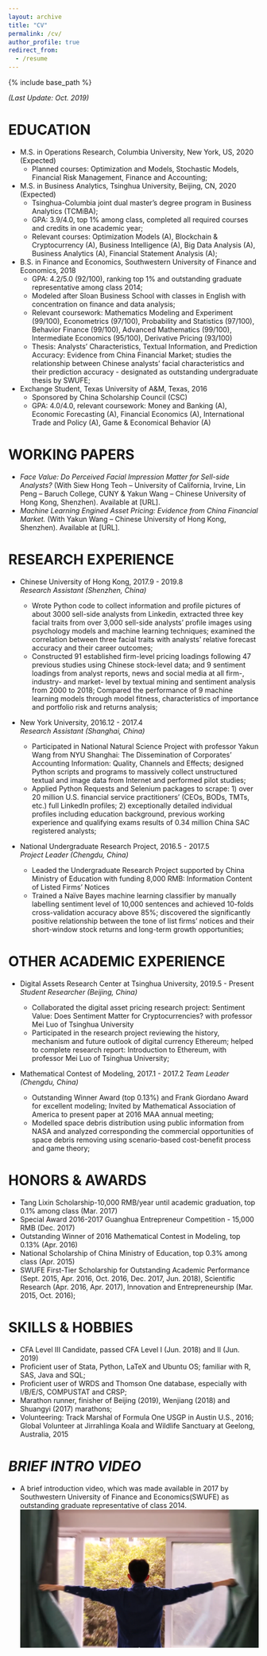 ```yaml
---
layout: archive
title: "CV"
permalink: /cv/
author_profile: true
redirect_from:
  - /resume
---
```


{% include base_path %}

*(Last Update: Oct. 2019)* 

EDUCATION
======
* M.S. in Operations Research, Columbia University, New York, US, 2020 (Expected)
  * Planned courses: Optimization and Models, Stochastic Models, Financial Risk Management, Finance and Accounting; 
* M.S. in Business Analytics, Tsinghua University, Beijing, CN, 2020 (Expected)
  * Tsinghua-Columbia joint dual master’s degree program in Business Analytics (TCMiBA); 
  * GPA: 3.9/4.0, top 1% among class, completed all required courses and credits in one academic year; 
  * Relevant courses: Optimization Models (A), Blockchain & Cryptocurrency (A), Business Intelligence (A), Big Data Analysis (A), Business Analytics (A), Financial Statement Analysis (A);
* B.S. in Finance and Economics, Southwestern University of Finance and Economics, 2018
  * GPA: 4.2/5.0 (92/100), ranking top 1% and outstanding graduate representative among class 2014;
  * Modeled after Sloan Business School with classes in English with concentration on finance and data analysis; 
  * Relevant coursework: Mathematics Modeling and Experiment (99/100), Econometrics (97/100), Probability and Statistics (97/100), Behavior Finance (99/100), Advanced Mathematics (99/100), Intermediate Economics (95/100), Derivative Pricing (93/100)
  * Thesis: Analysts’ Characteristics, Textual Information, and Prediction Accuracy: Evidence from China Financial Market; studies the relationship between Chinese analysts’ facial characteristics and their prediction accuracy - designated as outstanding undergraduate thesis by SWUFE; 
* Exchange Student, Texas University of A&M, Texas, 2016
  * Sponsored by China Scholarship Council (CSC)
  * GPA: 4.0/4.0, relevant coursework: Money and Banking (A), Economic Forecasting (A), Financial Economics (A), International Trade and Policy (A), Game & Economical Behavior (A)


WORKING PAPERS
======
* *Face Value: Do Perceived Facial Impression Matter for Sell-side Analysts?* (With Siew Hong Teoh – University of California, Irvine, Lin Peng – Baruch College, CUNY & Yakun Wang – Chinese University of Hong Kong, Shenzhen). Available at [URL].
* *Machine Learning Engined Asset Pricing: Evidence from China Financial Market.* (With Yakun Wang – Chinese University of Hong Kong, Shenzhen). Available at [URL].


RESEARCH EXPERIENCE
======
* Chinese University of Hong Kong, 2017.9 - 2019.8   
  *Research Assistant (Shenzhen, China)*  
  * Wrote Python code to collect information and profile pictures of about 3000 sell-side analysts from Linkedin, extracted three key facial traits from over 3,000 sell-side analysts’ profile images using psychology models and machine learning techniques; examined the correlation between three facial traits with analysts’ relative forecast accuracy and their career outcomes;
  * Constructed 91 established firm-level pricing loadings following 47 previous studies using Chinese stock-level data; and 9 sentiment loadings from analyst reports, news and social media at all firm-, industry- and market- level by textual mining and sentiment analysis from 2000 to 2018; Compared the performance of 9 machine learning models through model fitness, characteristics of importance and portfolio risk and returns analysis; 

* New York University, 2016.12 - 2017.4  
  *Research Assistant (Shanghai, China)* 
  * Participated in National Natural Science Project with professor Yakun Wang from NYU Shanghai: The Dissemination of Corporates’ Accounting Information: Quality, Channels and Effects; designed Python scripts and programs to massively collect unstructured textual and image data from Internet and performed pilot studies;
  * Applied Python Requests and Selenium packages to scrape: 1) over 20 million U.S. financial service practitioners’ (CEOs, BODs, TMTs, etc.) full LinkedIn profiles; 2) exceptionally detailed individual profiles including education background, previous working experience and qualifying exams results of 0.34 million China SAC registered analysts; 

* National Undergraduate Research Project, 2016.5 - 2017.5  
  *Project Leader (Chengdu, China)* 
  * Leaded the Undergraduate Research Project supported by China Ministry of Education with funding 8,000 RMB: Information Content of Listed Firms’ Notices
  * Trained a Naïve Bayes machine learning classifier by manually labelling sentiment level of 10,000 sentences and achieved 10-folds cross-validation accuracy above 85%; discovered the significantly positive relationship between the tone of list firms’ notices and their short-window stock returns and long-term growth opportunities; 


OTHER ACADEMIC EXPERIENCE 
=====
* Digital Assets Research Center at Tsinghua University, 2019.5 - Present  
  *Student Researcher (Beijing, China)*
  * Collaborated the digital asset pricing research project: Sentiment Value: Does Sentiment Matter for Cryptocurrencies? with professor Mei Luo of Tsinghua University 
  * Participated in the research project reviewing the history, mechanism and future outlook of digital currency Ethereum; helped to complete research report: Introduction to Ethereum, with professor Mei Luo of Tsinghua University; 

* Mathematical Contest of Modeling, 2017.1 - 2017.2 
  *Team Leader (Chengdu, China)*
  * Outstanding Winner Award (top 0.13%) and Frank Giordano Award for excellent modeling; Invited by Mathematical Association of America to present paper at 2016 MAA annual meeting;
  * Modelled space debris distribution using public information from NASA and analyzed corresponding the commercial opportunities of space debris removing using scenario-based cost-benefit process and game theory;


HONORS & AWARDS
======
  * Tang Lixin Scholarship-10,000 RMB/year until academic graduation, top 0.1% among class (Mar. 2017)
  * Special Award 2016-2017 Guanghua Entrepreneur Competition - 15,000 RMB (Dec. 2017) 
  * Outstanding Winner of 2016 Mathematical Contest in Modeling, top 0.13% (Apr. 2016)
  * National Scholarship of China Ministry of Education, top 0.3% among class (Apr. 2015)
  * SWUFE First-Tier Scholarship for Outstanding Academic Performance (Sept. 2015, Apr. 2016, Oct. 2016, Dec. 2017, Jun. 2018), Scientific Research (Apr. 2016, Apr. 2017), Innovation and Entrepreneurship (Mar. 2015, Oct. 2016);


SKILLS & HOBBIES
======
  * CFA Level III Candidate, passed CFA Level I (Jun. 2018) and II (Jun. 2019) 
  * Proficient user of Stata, Python, LaTeX and Ubuntu OS; familiar with R, SAS, Java and SQL;
  * Proficient user of WRDS and Thomson One database, especially with I/B/E/S, COMPUSTAT and CRSP;
  * Marathon runner, finisher of Beijing (2019), Wenjiang (2018) and Shuangyi (2017) marathons;
  * Volunteering: Track Marshal of Formula One USGP in Austin U.S., 2016; Global Volunteer at Jirrahlinga Koala and Wildlife Sanctuary at Geelong, Australia, 2015


*BRIEF INTRO VIDEO*
======
* A brief introduction video, which was made available in 2017 by Southwestern University of Finance and Economics(SWUFE) as outstanding graduate representative of class 2014.
[![Youtube](/images/video_screenshot2.png)](https://youtu.be/rcUfz-vTPn0)



